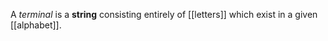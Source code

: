 A _terminal_ is a **string** consisting entirely of [[letters]] which exist in a given [[alphabet]].